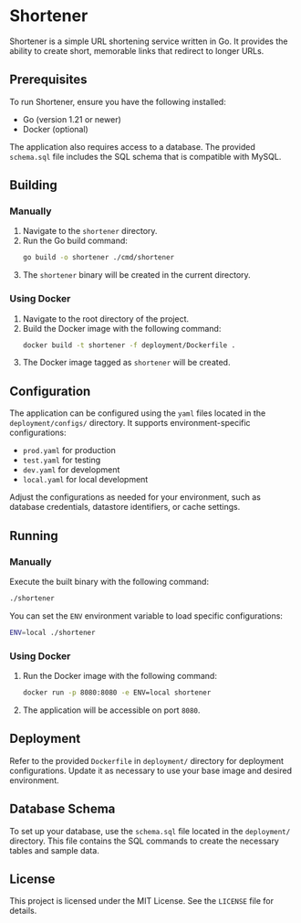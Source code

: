 # Shortener

Shortener is a simple URL shortening service written in Go. It provides the ability to create short, memorable links that redirect to longer URLs.

## Prerequisites

To run Shortener, ensure you have the following installed:
- Go (version 1.21 or newer)
- Docker (optional)

The application also requires access to a database. The provided `schema.sql` file includes the SQL schema that is compatible with MySQL.

## Building

### Manually

1. Navigate to the `shortener` directory.
2. Run the Go build command:
    ```bash
    go build -o shortener ./cmd/shortener
    ```
3. The `shortener` binary will be created in the current directory.

### Using Docker

1. Navigate to the root directory of the project.
2. Build the Docker image with the following command:
    ```bash
    docker build -t shortener -f deployment/Dockerfile .
    ```
3. The Docker image tagged as `shortener` will be created.

## Configuration

The application can be configured using the `yaml` files located in the `deployment/configs/` directory. It supports environment-specific configurations:

- `prod.yaml` for production
- `test.yaml` for testing
- `dev.yaml` for development
- `local.yaml` for local development

Adjust the configurations as needed for your environment, such as database credentials, datastore identifiers, or cache settings.

## Running

### Manually

Execute the built binary with the following command:
```bash
./shortener
```

You can set the `ENV` environment variable to load specific configurations:
```bash
ENV=local ./shortener
```

### Using Docker

1. Run the Docker image with the following command:
    ```bash
    docker run -p 8080:8080 -e ENV=local shortener
    ```
2. The application will be accessible on port `8080`.

## Deployment

Refer to the provided `Dockerfile` in `deployment/` directory for deployment configurations. Update it as necessary to use your base image and desired environment.

## Database Schema

To set up your database, use the `schema.sql` file located in the `deployment/` directory. This file contains the SQL commands to create the necessary tables and sample data.

## License

This project is licensed under the MIT License. See the `LICENSE` file for details.
```